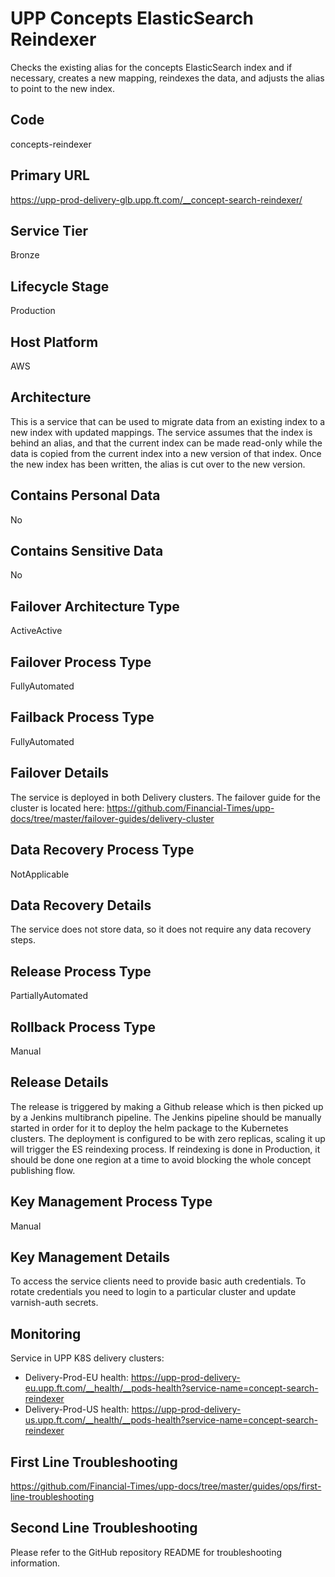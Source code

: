 <!--
    Written in the format prescribed by https://github.com/Financial-Times/runbook.md.
    Any future edits should abide by this format.
-->
# UPP Concepts ElasticSearch Reindexer

Checks the existing alias for the concepts ElasticSearch index and if necessary, creates a new mapping, reindexes the data, and adjusts the alias to point to the new index.

## Code

concepts-reindexer

## Primary URL

https://upp-prod-delivery-glb.upp.ft.com/__concept-search-reindexer/

## Service Tier

Bronze

## Lifecycle Stage

Production

## Host Platform

AWS

## Architecture

This is a service that can be used to migrate data from an existing index to a new index with updated mappings. The service assumes that the index is behind an alias, and that the current index can be made read-only while the data is copied from the current index into a new version of that index. Once the new index has been written, the alias is cut over to the new version.

## Contains Personal Data

No

## Contains Sensitive Data

No

<!-- Placeholder - remove HTML comment markers to activate
## Can Download Personal Data
Choose Yes or No

...or delete this placeholder if not applicable to this system
-->

<!-- Placeholder - remove HTML comment markers to activate
## Can Contact Individuals
Choose Yes or No

...or delete this placeholder if not applicable to this system
-->

## Failover Architecture Type

ActiveActive

## Failover Process Type

FullyAutomated

## Failback Process Type

FullyAutomated

## Failover Details

The service is deployed in both Delivery clusters. The failover guide for the cluster is located here:
<https://github.com/Financial-Times/upp-docs/tree/master/failover-guides/delivery-cluster>

## Data Recovery Process Type

NotApplicable

## Data Recovery Details

The service does not store data, so it does not require any data recovery steps.

## Release Process Type

PartiallyAutomated

## Rollback Process Type

Manual

## Release Details

The release is triggered by making a Github release which is then picked up by a Jenkins multibranch pipeline. The Jenkins pipeline should be manually started in order for it to deploy the helm package to the Kubernetes clusters. The deployment is configured to be with zero replicas, scaling it up will trigger the ES reindexing process. If reindexing is done in Production, it should be done one region at a time to avoid blocking the whole concept publishing flow.

<!-- Placeholder - remove HTML comment markers to activate
## Heroku Pipeline Name
Enter descriptive text satisfying the following:
This is the name of the Heroku pipeline for this system. If you don't have a pipeline, this is the name of the app in Heroku. A pipeline is a group of Heroku apps that share the same codebase where each app in a pipeline represents the different stages in a continuous delivery workflow, i.e. staging, production.

...or delete this placeholder if not applicable to this system
-->

## Key Management Process Type

Manual

## Key Management Details

To access the service clients need to provide basic auth credentials.
To rotate credentials you need to login to a particular cluster and update varnish-auth secrets.

## Monitoring

Service in UPP K8S delivery clusters:

*   Delivery-Prod-EU health: <https://upp-prod-delivery-eu.upp.ft.com/__health/__pods-health?service-name=concept-search-reindexer>
*   Delivery-Prod-US health: <https://upp-prod-delivery-us.upp.ft.com/__health/__pods-health?service-name=concept-search-reindexer>

## First Line Troubleshooting

<https://github.com/Financial-Times/upp-docs/tree/master/guides/ops/first-line-troubleshooting>

## Second Line Troubleshooting

Please refer to the GitHub repository README for troubleshooting information.